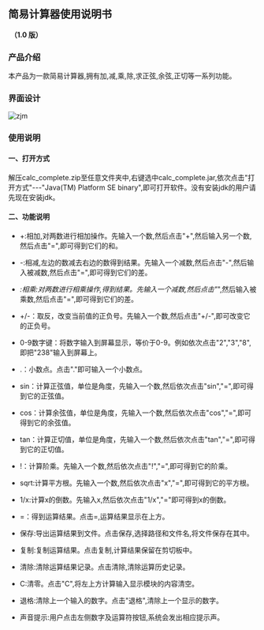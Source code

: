 ##                               简易计算器使用说明书

​                          **（1.0 版）**

### 产品介绍

​	本产品为一款简易计算器,拥有加,减,乘,除,求正弦,余弦,正切等一系列功能。

### 界面设计

![zjm](http://images.xianyu123.club/zjm.png)

### 使用说明

#### 一、打开方式

解压calc_complete.zip至任意文件夹中,右键选中calc_complete.jar,依次点击"打开方式"---"Java(TM) Platform SE binary",即可打开软件。没有安装jdk的用户请先现在安装jdk。

#### 二、功能说明

* +:相加,对两数进行相加操作。先输入一个数,然后点击"+",然后输入另一个数,然后点击"=",即可得到它们的和。
* -:相减,左边的数减去右边的数得到结果。先输入一个减数,然后点击"-",然后输入被减数,然后点击"=",即可得到它们的差。
* *:相乘:对两数进行相乘操作,得到结果。先输入一个减数,然后点击"*",然后输入被乘数,然后点击"=",即可得到它们的差。

* +/-：取反，改变当前值的正负号。先输入一个数,然后点击"+/-",即可改变它的正负号。

* 0-9数字键：将数字输入到屏幕显示，等价于0-9。例如依次点击"2","3","8",即把"238"输入到屏幕上。

* .：小数点。点击"."即可输入一个小数点。
* sin：计算正弦值，单位是角度，先输入一个数,然后依次点击"sin","=",即可得到它的正弦值。
*  cos：计算余弦值，单位是角度，先输入一个数,然后依次点击"cos","=",即可得到它的余弦值。
* tan：计算正切值，单位是角度，先输入一个数,然后依次点击"tan","=",即可得到它的正切值。
* !：计算阶乘。先输入一个数,然后依次点击"!","=",即可得到它的阶乘。
* sqrt:计算平方根。先输入一个数,然后依次点击"x","=",即可得到它的平方根。
* 1/x:计算x的倒数。先输入x,然后依次点击"1/x","="即可得到x的倒数。

* =：得到运算结果。点击=,运算结果显示在上方。
* 保存:导出运算结果到文件。点击保存,选择路径和文件名,将文件保存在其中。
* 复制:复制运算结果。点击复制,计算结果保留在剪切板中。
* 清除:清除运算结果记录。点击清除,清除运算历史记录。
* C:清零。点击"C",将左上方计算输入显示模块的内容清空。
* 退格:清除上一个输入的数字。点击"退格",清除上一个显示的数字。
* 声音提示:用户点击左侧数字及运算符按钮,系统会发出相应提示声。